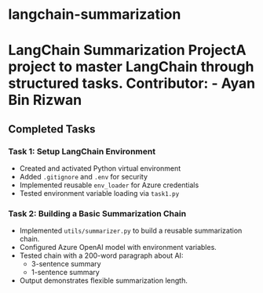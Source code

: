 # langchain-summarization

# LangChain Summarization ProjectA project to master LangChain through structured tasks. Contributor: - Ayan Bin Rizwan


## Completed Tasks

### Task 1: Setup LangChain Environment
- Created and activated Python virtual environment  
- Added `.gitignore` and `.env` for security  
- Implemented reusable `env_loader` for Azure credentials  
- Tested environment variable loading via `task1.py`  

### Task 2: Building a Basic Summarization Chain
- Implemented `utils/summarizer.py` to build a reusable summarization chain.
- Configured Azure OpenAI model with environment variables.
- Tested chain with a 200-word paragraph about AI:
  - 3-sentence summary
  - 1-sentence summary
- Output demonstrates flexible summarization length.
